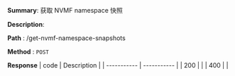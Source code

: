 **Summary**: 获取 NVMF namespace 快照

**Description**:

**Path** : /get-nvmf-namespace-snapshots

**Method** : `POST`

**Response**
| code      | Description |
| ----------- | ----------- |
|  200   |       |
|  400   |       |

